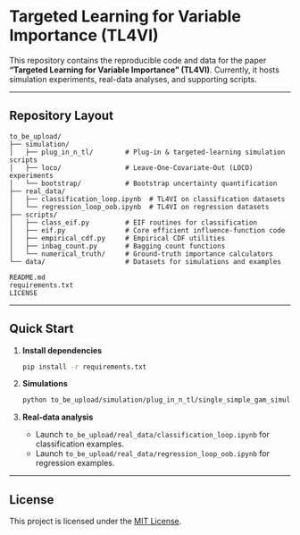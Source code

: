 # Targeted Learning for Variable Importance (TL4VI)

This repository contains the reproducible code and data for the paper **“Targeted Learning for Variable Importance” (TL4VI)**. Currently, it hosts simulation experiments, real-data analyses, and supporting scripts. 

---

## Repository Layout

```
to_be_upload/
├── simulation/
│   ├── plug_in_n_tl/        # Plug‑in & targeted‑learning simulation scripts
│   ├── loco/                # Leave‑One‑Covariate‑Out (LOCO) experiments
│   └── bootstrap/           # Bootstrap uncertainty quantification
├── real_data/
│   ├── classification_loop.ipynb  # TL4VI on classification datasets
│   └── regression_loop_oob.ipynb  # TL4VI on regression datasets
├── scripts/
│   ├── class_eif.py         # EIF routines for classification
│   ├── eif.py               # Core efficient influence‑function code
│   ├── empirical_cdf.py     # Empirical CDF utilities
│   ├── inbag_count.py       # Bagging count functions
│   └── numerical_truth/     # Ground‑truth importance calculators
└── data/                    # Datasets for simulations and examples

README.md
requirements.txt
LICENSE
```

---

## Quick Start

1. **Install dependencies**

   ```bash
   pip install -r requirements.txt
   ```

2. **Simulations**

   ```bash
   python to_be_upload/simulation/plug_in_n_tl/single_simple_gam_simulation_wvar_all_e3.py
   ```

3. **Real‑data analysis**

   * Launch `to_be_upload/real_data/classification_loop.ipynb` for classification examples.
   * Launch `to_be_upload/real_data/regression_loop_oob.ipynb` for regression examples.


---

## License

This project is licensed under the [MIT License](LICENSE).
